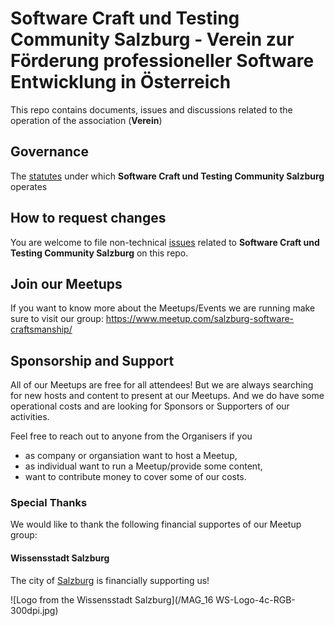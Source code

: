 # Software Craft und Testing Community Salzburg - Verein zur Förderung professioneller Software Entwicklung in Österreich

This repo contains documents, issues and discussions related to the operation of the association (**Verein**)

## Governance

The [statutes](./Statuten_Softwar%20Craft%20und%20Testing%20Community%20Salzburg.pdf) under which **Software Craft und Testing Community Salzburg** operates

## How to request changes

You are welcome to file non-technical [issues](https://github.com/Salzburg-SoCraTes-Community/association/issues) related to **Software Craft und Testing Community Salzburg** on this repo.

## Join our Meetups

If you want to know more about the Meetups/Events we are running make sure to visit our group: https://www.meetup.com/salzburg-software-craftsmanship/

## Sponsorship and Support

All of our Meetups are free for all attendees!
But we are always searching for new hosts and content to present at our Meetups.
And we do have some operational costs and are looking for Sponsors or Supporters of our activities.

Feel free to reach out to anyone from the Organisers if you
- as company or organsiation want to host a Meetup,
- as individual want to run a Meetup/provide some content,
- want to contribute money to cover some of our costs.

### Special Thanks

We would like to thank the following financial supportes of our Meetup group:

#### Wissensstadt Salzburg

The city of [Salzburg](https://www.wissensstadt-salzburg.at) is financially supporting us!

![Logo from the Wissensstadt Salzburg](/MAG_16 WS-Logo-4c-RGB-300dpi.jpg)
